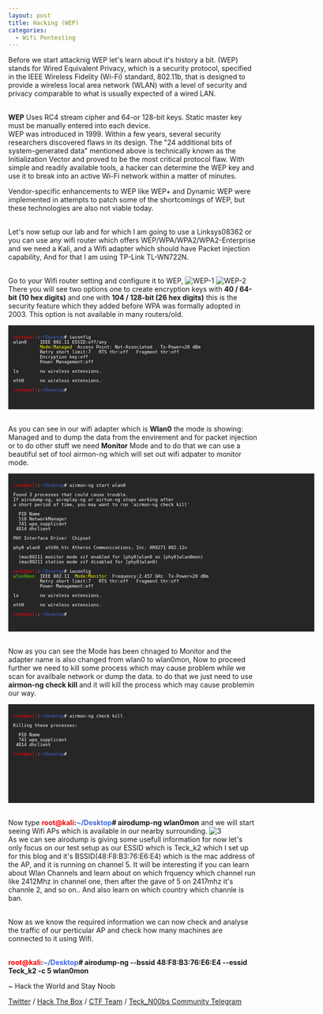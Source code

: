 ```yaml
---
layout: post
title: Hacking (WEP)
categories:
  - Wifi Pentesting
---
```



<p>Before we start attacknig WEP let's learn about it's history a bit. (WEP) stands for Wired Equivalent Privacy, which is a security protocol, specified in the IEEE Wireless Fidelity (Wi-Fi) standard, 802.11b, that is designed to provide a wireless local area network (WLAN) with a level of security and privacy comparable to what is usually expected of a wired LAN.</p>

<br>**WEP** Uses RC4 stream cipher and 64-or 128-bit keys. Static master key must be manually entered into each device.
<br>WEP was introduced in 1999. Within a few years, several security researchers discovered flaws in its design. The "24 additional bits of system-generated data" mentioned above is technically known as the Initialization Vector and proved to be the most critical protocol flaw. With simple and readily available tools, a hacker can determine the WEP key and use it to break into an active Wi-Fi network within a matter of minutes.

<p>Vendor-specific enhancements to WEP like WEP+ and Dynamic WEP were implemented in attempts to patch some of the shortcomings of WEP, but these technologies are also not viable today.</p>
<br>Let's now setup our lab and for which I am going to use a Linksys08362 or you can use any wifi router which offers WEP/WPA/WPA2/WPA2-Enterprise and we need a Kali, and a Wifi adapter which should have Packet injection capability, And for that I am using TP-Link TL-WN722N.

<br> Go to your Wifi router setting and configure it to WEP,
![WEP-1](https://teckk2.github.io/assets/images/Wifi/WEP-1.1.png)
![WEP-2](https://teckk2.github.io/assets/images/Wifi/WEP-2.png)
<br>There you will see two options one to create encryption keys with **40 / 64-bit (10 hex digits)** and one with **104 / 128-bit (26 hex digits)** this is the security feature which they added before WPA was formally adopted in 2003. This option is not available in many routers/old.

<font size="1">
<div style="height:150px;width:600px;overflow:auto;background-color:#262626;color:White;scrollbar-base-color:gold;font-family:monospace;padding:10px;">
<p><font color="red">root@kali</font>:<font color="RoyalBlue">~/Desktop</font># iwconfig 
<br>wlan0&nbsp;&nbsp;&nbsp;&nbsp;&nbsp;IEEE 802.11  ESSID:off/any  
<br>&nbsp;&nbsp;&nbsp;&nbsp;&nbsp;&nbsp;&nbsp;&nbsp;&nbsp;&nbsp;<font color="ffff00">Mode:Managed</font>&nbsp;&nbsp;Access&nbsp;Point:&nbsp;Not-Associated&nbsp;&nbsp;&nbsp;Tx-Power=20 dBm   
<br>&nbsp;&nbsp;&nbsp;&nbsp;&nbsp;&nbsp;&nbsp;&nbsp;&nbsp;&nbsp;Retry short limit:7&nbsp;&nbsp;&nbsp;RTS thr:off&nbsp;&nbsp;&nbsp;Fragment thr:off
<br>&nbsp;&nbsp;&nbsp;&nbsp;&nbsp;&nbsp;&nbsp;&nbsp;&nbsp;&nbsp;Encryption key:off
<br>&nbsp;&nbsp;&nbsp;&nbsp;&nbsp;&nbsp;&nbsp;&nbsp;&nbsp;&nbsp;Power Management:off</p>
          
<p>lo&nbsp;&nbsp;&nbsp;&nbsp;&nbsp;&nbsp;&nbsp;&nbsp;no wireless extensions.</p>

<p>eth0&nbsp;&nbsp;&nbsp;&nbsp;&nbsp;&nbsp;no wireless extensions.</p>

<font color="red">root@kali</font>:<font color="RoyalBlue">~/Desktop</font>#
</div>
</font>

<br>As you can see in our wifi adapter which is **Wlan0** the mode is showing: Managed and to dump the data from the envirement and for packet injection or to do other stuff we need **Monitor** Mode and to do that we can use a beautiful set of tool airmon-ng which will set out wifi adpater to monitor mode.

<font size="1">
<div style="height:300px;width:600px;overflow:auto;background-color:#262626;color:White;scrollbar-base-color:gold;font-family:monospace;padding:10px;">
<p><font color="red">root@kali</font>:<font color="RoyalBlue">~/Desktop</font># airmon-ng start wlan0</p>

<p>Found 3 processes that could cause trouble.
<br>If airodump-ng, aireplay-ng or airtun-ng stops working after
<br>a short period of time, you may want to run 'airmon-ng check kill'</p>

<p>&nbsp;&nbsp;PID Name
<br>&nbsp;&nbsp;518 NetworkManager
<br>&nbsp;&nbsp;741 wpa_supplicant
<br>&nbsp;4814 dhclient</p>

<p>PHY&nbsp;Interface	Driver&nbsp;&nbsp;Chipset</p>

<p>phy0	wlan0&nbsp;&nbsp;ath9k_htc&nbsp;Atheros Communications, Inc. AR9271 802.11n</p>

<p>&nbsp;&nbsp;(mac80211 monitor mode vif enabled for [phy0]wlan0 on [phy0]wlan0mon)
<br>&nbsp;&nbsp;(mac80211 station mode vif disabled for [phy0]wlan0)</p>

<p><font color="red">root@kali</font>:<font color="RoyalBlue">~/Desktop</font># iwconfig 
<br><font color="53E100">wlan0mon</font>&nbsp;&nbsp;IEEE 802.11&nbsp;&nbsp;<font color="ffff00">Mode:Monitor</font>&nbsp;&nbsp;Frequency:2.457 GHz&nbsp;&nbsp;Tx-Power=20 dBm   
<br>&nbsp;&nbsp;&nbsp;&nbsp;&nbsp;&nbsp;&nbsp;&nbsp;&nbsp;&nbsp;Retry short limit:7&nbsp;&nbsp;&nbsp;RTS thr:off&nbsp;&nbsp;&nbsp;Fragment thr:off
<br>&nbsp;&nbsp;&nbsp;&nbsp;&nbsp;&nbsp;&nbsp;&nbsp;&nbsp;&nbsp;Power Management:off</p>
          
<p>lo&nbsp;&nbsp;&nbsp;&nbsp;&nbsp;&nbsp;&nbsp;&nbsp;no wireless extensions.</p>

<p>eth0&nbsp;&nbsp;&nbsp;&nbsp;&nbsp;&nbsp;no wireless extensions.</p>

<p><font color="red">root@kali</font>:<font color="RoyalBlue">~/Desktop</font># </p>
</div>
</font>

<br>Now as you can see the Mode has been chnaged to Monitor and the adapter name is also changed from wlan0 to wlan0mon, Now to proceed further we need to kill some process which may cause problem while we scan for availbale network or dump the data. to do that we just need to use **airmon-ng check kill** and it will kill the process which may cause problemin our way.

<font size="1">
<div style="height:180px;width:600px;overflow:auto;background-color:#262626;color:White;scrollbar-base-color:gold;font-family:monospace;padding:10px;">
<p><font color="red">root@kali</font>:<font color="RoyalBlue">~/Desktop</font># airmon-ng check kill</p>

<p>Killing these processes:</p>

<p>&nbsp;&nbsp;PID Name
<br>&nbsp;&nbsp;741 wpa_supplicant
<br>&nbsp;4814 dhclient</p>

<p><font color="red">root@kali</font>:<font color="RoyalBlue">~/Desktop</font>#</p>
</div>
</font>

<br>Now type **<font color="red">root@kali</font>:<font color="RoyalBlue">~/Desktop</font># airodump-ng wlan0mon** and we will start seeing Wifi APs which is available in our nearby surrounding. 
![3](https://teckk2.github.io/assets/images/Wifi/3.PNG)
<br>As we can see airodump is giving some usefull information for now let's only focus on our test setup as our ESSID which is Teck_k2 which I set up for this blog and it's BSSID(48:F8:B3:76:E6:E4) which is the mac address of the AP, and it is running on channel 5. It will be interesting if you can learn about Wlan Channels and learn about on which frquency which channel run like 2412Mhz in channel one, then after the gave of 5 on 2417mhz it's channle 2, and so on.. And also learn on which country which channle is ban.

<br>Now as we know the required information we can now check and analyse the traffic of our perticular AP and check how many machines are connected to it using Wifi.

<br>**<font color="red">root@kali</font>:<font color="RoyalBlue">~/Desktop</font># airodump-ng --bssid 48:F8:B3:76:E6:E4 --essid Teck_k2 -c 5 wlan0mon**









<p class="message">
  ~ Hack the World and Stay Noob
</p>

[Twitter](https://twitter.com/Teck__K2) / [Hack The Box](https://www.hackthebox.eu/profile/966) / [CTF Team](https://ctftime.org/team/20102) /
[Teck_N00bs Community Telegram](https://t.me/Teck_N00bs)

<script src="https://www.hackthebox.eu/badge/966"> </script>
